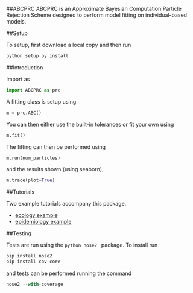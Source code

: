 ##ABCPRC
ABCPRC is an Approximate Bayesian Computation Particle Rejection Scheme designed to perform model fitting
on individual-based models.

##Setup

To setup, first download a local copy and then run
```python
python setup.py install
```

##Introduction

Import as
```python
import ABCPRC as prc
```
A fitting class is setup using
```python
m = prc.ABC()
```
You can then either use the built-in tolerances or fit your own using
```python
m.fit()
```
The fitting can then be performed using
```python
m.run(num_particles)
```
and the results shown (using seaborn),
```python
m.trace(plot=True)
```
##Tutorials

Two example tutorials accompany this package.
* [ecology example](Tutorial_Ecology.ipynb)
* [epidemiology example](Tutorial_Epidemiology.ipynb)

##Testing

Tests are run using the ```python nose2 ``` package. To install run
```python
pip install nose2
pip install cov-core
```
and tests can be performed running the command

```python
nose2 --with-coverage
```
